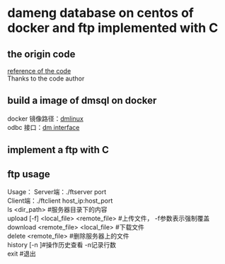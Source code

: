 # dameng database on centos of docker and ftp implemented with C

## the origin code
[reference of the code](https://www.cnblogs.com/wanghao-boke/p/11930651.html)  
Thanks to the code author
## build a image of dmsql on docker
docker 镜像路径：[dmlinux](https://hub.docker.com/repository/docker/rzzhimo/dmlinux)  
odbc 接口：[dm interface](https://eco.dameng.com/docs/zh-cn/app-dev/c_c++_odbc.html#安装-DM-数据库)
## implement a ftp with C
## ftp usage
Usage： Server端：./ftserver port  
Client端：./ftclient host_ip:host_port  
ls <dir_path> #服务器目录下的内容  
upload [-f] <local_file> <remote_file> #上传文件， -f参数表示强制覆盖  
download <remote_file> <local_file> #下载文件  
delete <remote_file> #删除服务器上的文件  
history [-n <number>]#操作历史查看 -n记录行数  
exit #退出  
